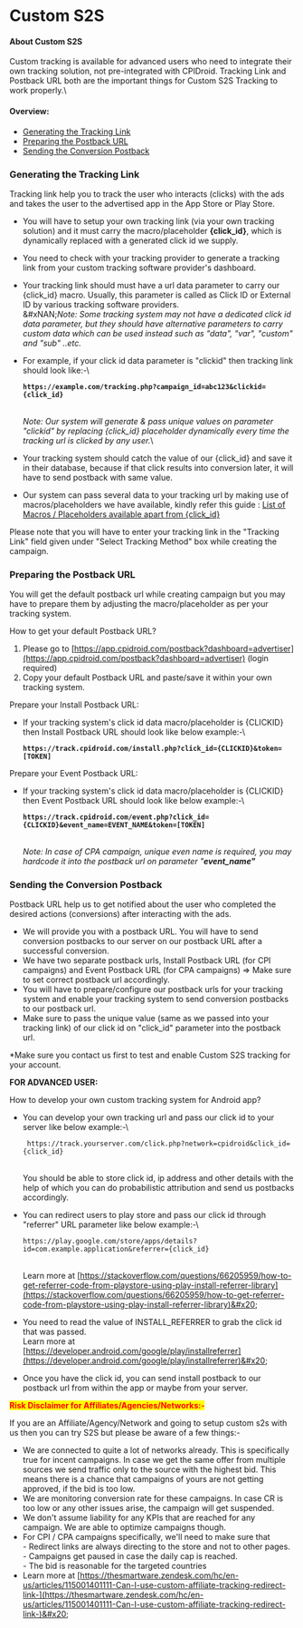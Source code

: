 # Custom S2S

#### **About Custom S2S**

Custom tracking is available for advanced users who need to integrate their own tracking solution, not pre-integrated with CPIDroid. Tracking Link and Postback URL both are the important things for Custom S2S Tracking to work properly.\


#### **Overview:**

* [Generating the Tracking Link](custom-s2s.md#h_01fedvwxkdt5pw4nb9qb6zaapb)
* [Preparing the Postback URL](custom-s2s.md#h_01fedy8x5ryvgw57e6fjtbxjwv)
* [Sending the Conversion Postback](custom-s2s.md#h_01fedy7vpts5166c9h7v07qc2x)

### Generating the Tracking Link <a href="#h_01fedvwxkdt5pw4nb9qb6zaapb" id="h_01fedvwxkdt5pw4nb9qb6zaapb"></a>

Tracking link help you to track the user who interacts (clicks) with the ads and takes the user to the advertised app in the App Store or Play Store.

* You will have to setup your own tracking link (via your own tracking solution) and it must carry the macro/placeholder **{click\_id}**, which is dynamically replaced with a generated click id we supply.
* You need to check with your tracking provider to generate a tracking link from your custom tracking software provider's dashboard.
* Your tracking link should must have a url data parameter to carry our {click\_id} macro. Usually, this parameter is called as Click ID or External ID by various tracking software providers.\
  &#xNAN;_&#x4E;ote: Some tracking system may not have a dedicated click id data parameter, but they should have alternative parameters to carry custom data which can be used instead such as "data", "var", "custom" and "sub" ..etc._
*   For example, if your click id data parameter is "clickid" then tracking link should look like:-\


    <pre><code><strong>https://example.com/tracking.php?campaign_id=abc123&#x26;clickid={click_id}
    </strong></code></pre>

    \
    _Note: Our system will generate & pass unique values on parameter "clickid" by replacing {click\_id} placeholder dynamically every time the tracking url is clicked by any user._\

* Your tracking system should catch the value of our {click\_id} and save it in their database, because if that click results into conversion later, it will have to send postback with same value.
* Our system can pass several data to your tracking url by making use of macros/placeholders we have available, kindly refer this guide : [List of Macros / Placeholders available apart from {click\_id}](https://thesmartware.zendesk.com/hc/en-us/articles/360026061891-List-of-Macros-Placeholders-available-apart-from-click-id-)&#x20;

Please note that you will have to enter your tracking link in the "Tracking Link" field given under "Select Tracking Method" box while creating the campaign.

### Preparing the Postback URL <a href="#h_01fedy8x5ryvgw57e6fjtbxjwv" id="h_01fedy8x5ryvgw57e6fjtbxjwv"></a>

You will get the default postback url while creating campaign but you may have to prepare them by adjusting the macro/placeholder as per your tracking system.

How to get your default Postback URL?

1. Please go to [https://app.cpidroid.com/postback?dashboard=advertiser](https://app.cpidroid.com/postback?dashboard=advertiser) (login required)
2. Copy your default Postback URL and paste/save it within your own tracking system.

Prepare your Install Postback URL:

*   If your tracking system's click id data macro/placeholder is {CLICKID} then Install Postback URL should look like below example:-\


    <pre><code><strong>https://track.cpidroid.com/install.php?click_id={CLICKID}&#x26;token=[TOKEN]
    </strong></code></pre>

Prepare your Event Postback URL:

*   If your tracking system's click id data macro/placeholder is {CLICKID} then Event Postback URL should look like below example:-\


    <pre><code><strong>https://track.cpidroid.com/event.php?click_id={CLICKID}&#x26;event_name=EVENT_NAME&#x26;token=[TOKEN]
    </strong></code></pre>

    \
    _Note: In case of CPA campaign, unique even name is required, you may hardcode it into the postback url on parameter "**event\_name"**_

### Sending the Conversion Postback <a href="#h_01fedy7vpts5166c9h7v07qc2x" id="h_01fedy7vpts5166c9h7v07qc2x"></a>

Postback URL help us to get notified about the user who completed the desired actions (conversions) after interacting with the ads.

* We will provide you with a postback URL. You will have to send conversion postbacks to our server on our postback URL after a successful conversion.
* We have two separate postback urls, Install Postback URL (for CPI campaigns) and Event Postback URL (for CPA campaigns) => Make sure to set correct postback url accordingly.
* You will have to prepare/configure our postback urls for your tracking system and enable your tracking system to send conversion postbacks to our postback url.
* Make sure to pass the unique value (same as we passed into your tracking link) of our click id on "click\_id" parameter into the postback url.

\*Make sure you contact us first to test and enable Custom S2S tracking for your account.

**FOR ADVANCED USER:**

How to develop your own custom tracking system for Android app?

*   You can develop your own tracking url and pass our click id to your server like below example:-\


    ```
     https://track.yourserver.com/click.php?network=cpidroid&click_id={click_id}
    ```

    \
    You should be able to store click id, ip address and other details with the help of which you can do probabilistic attribution and send us postbacks accordingly.
*   You can redirect users to play store and pass our click id through "referrer" URL parameter like below example:-\


    ```
    https://play.google.com/store/apps/details?id=com.example.application&referrer={click_id} 
    ```

    \
    Learn more at [https://stackoverflow.com/questions/66205959/how-to-get-referrer-code-from-playstore-using-play-install-referrer-library](https://stackoverflow.com/questions/66205959/how-to-get-referrer-code-from-playstore-using-play-install-referrer-library)&#x20;
* You need to read the value of INSTALL\_REFERRER to grab the click id that was passed.\
  Learn more at [https://developer.android.com/google/play/installreferrer](https://developer.android.com/google/play/installreferrer)&#x20;
* Once you have the click id, you can send install postback to our postback url from within the app or maybe from your server.



<mark style="color:red;">**Risk Disclaimer for Affiliates/Agencies/Networks:-**</mark>

If you are an Affiliate/Agency/Network and going to setup custom s2s with us then you can try S2S but please be aware of a few things:-

* We are connected to quite a lot of networks already. This is specifically true for incent campaigns. In case we get the same offer from multiple sources we send traffic only to the source with the highest bid. This means there is a chance that campaigns of yours are not getting approved, if the bid is too low.
* We are monitoring conversion rate for these campaigns. In case CR is too low or any other issues arise, the campaign will get suspended.
* We don't assume liability for any KPIs that are reached for any campaign. We are able to optimize campaigns though.
* For CPI / CPA campaigns specifically, we'll need to make sure that\
  &#x20;\- Redirect links are always directing to the store and not to other pages.\
  &#x20;\- Campaigns get paused in case the daily cap is reached.\
  &#x20;\- The bid is reasonable for the targeted countries
* Learn more at [https://thesmartware.zendesk.com/hc/en-us/articles/115001401111-Can-I-use-custom-affiliate-tracking-redirect-link-](https://thesmartware.zendesk.com/hc/en-us/articles/115001401111-Can-I-use-custom-affiliate-tracking-redirect-link-)&#x20;

